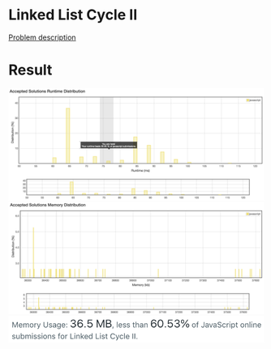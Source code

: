 # Linked List Cycle II

[Problem description](https://leetcode.com/problems/linked-list-cycle-ii/description)

# Result

![result_runtime](result_runtime.png)
![result_space1](result_space1.png)
![result_space2](result_space2.png)
